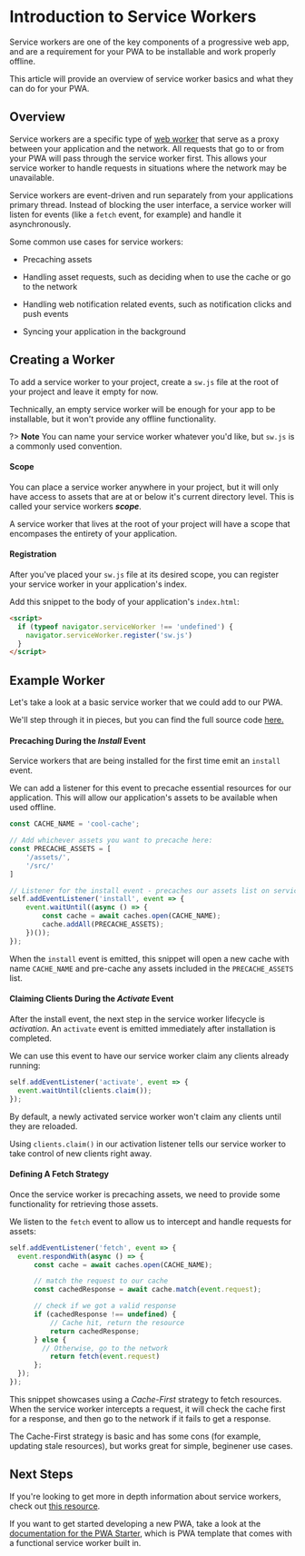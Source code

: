 # Introduction to Service Workers

Service workers are one of the key components of a progressive web app, and are a requirement for your PWA to be installable and work properly offline.

This article will provide an overview of service worker basics and what they can do for your PWA.

## Overview

Service workers are a specific type of [web worker](https://developer.mozilla.org/en-US/docs/Web/API/Web_Workers_API/Using_web_workers) that serve as a proxy between your application and the network. All requests that go to or from your PWA will pass through the service worker first. 
This allows your service worker to handle requests in situations where the network may be unavailable.

Service workers are event-driven and run separately from your applications primary thread. Instead of blocking the user interface, a service worker will listen for events (like a `fetch` event, for example) and handle it asynchronously.

Some common use cases for service workers:

* Precaching assets

* Handling asset requests, such as deciding when to use the cache or go to the network

* Handling web notification related events, such as notification clicks and push events

* Syncing your application in the background

## Creating a Worker

To add a service worker to your project, create a `sw.js` file at the root of your project and leave it empty for now.

Technically, an empty service worker will be enough for your app to be installable, but it won't provide any offline functionality.

?> **Note** You can name your service worker whatever you'd like, but `sw.js` is a commonly used convention.

#### Scope
You can place a service worker anywhere in your project, but it will only have access to assets that are at or below it's current directory level. This is called your service workers ***scope***.

A service worker that lives at the root of your project will have a scope that encompases the entirety of your application.

#### Registration

After you've placed your `sw.js` file at its desired scope, you can register your service worker in your application's index.

Add this snippet to the body of your application's `index.html`:

```html
<script>
  if (typeof navigator.serviceWorker !== 'undefined') {
    navigator.serviceWorker.register('sw.js')
  }
</script>
```

## Example Worker

Let's take a look at a basic service worker that we could add to our PWA.

We'll step through it in pieces, but you can find the full source code [here.](https://github.com/pwa-builder/PWABuilder/tree/main/docs/assets/code-examples/example-sw.js)

#### Precaching During the *Install* Event

Service workers that are being installed for the first time emit an `install` event.

We can add a listener for this event to precache essential resources for our application. This will allow our application's assets to be available when used offline.

```js
const CACHE_NAME = 'cool-cache';

// Add whichever assets you want to precache here:
const PRECACHE_ASSETS = [
    '/assets/',
    '/src/'
]

// Listener for the install event - precaches our assets list on service worker install.
self.addEventListener('install', event => {
    event.waitUntil((async () => {
        const cache = await caches.open(CACHE_NAME);
        cache.addAll(PRECACHE_ASSETS);
    })());
});
```

When the `install` event is emitted, this snippet will open a new cache with name `CACHE_NAME` and pre-cache any assets included in the `PRECACHE_ASSETS` list.

#### Claiming Clients During the *Activate* Event

After the install event, the next step in the service worker lifecycle is *activation*. An `activate` event is emitted immediately after installation is completed.

We can use this event to have our service worker claim any clients already running:

```js
self.addEventListener('activate', event => {
  event.waitUntil(clients.claim());
});
```

By default, a newly activated service worker won't claim any clients until they are reloaded.

Using `clients.claim()` in our activation listener tells our service worker to take control of new clients right away.

#### Defining A Fetch Strategy
Once the service worker is precaching assets, we need to provide some functionality for retrieving those assets.

We listen to the `fetch` event to allow us to intercept and handle requests for assets:

```js
self.addEventListener('fetch', event => {
  event.respondWith(async () => {
      const cache = await caches.open(CACHE_NAME);

      // match the request to our cache
      const cachedResponse = await cache.match(event.request);

      // check if we got a valid response
      if (cachedResponse !== undefined) {
          // Cache hit, return the resource
          return cachedResponse;
      } else {
        // Otherwise, go to the network
          return fetch(event.request)
      };
  });
});
```

This snippet showcases using a *Cache-First* strategy to fetch resources. When the service worker intercepts a request, it will check the cache first for a response, and then go to the network if it fails to get a response.

The Cache-First strategy is basic and has some cons (for example, updating stale resources), but works great for simple, beginener use cases.

## Next Steps

If you're looking to get more in depth information about service workers, check out [this resource](https://developer.mozilla.org/en-US/docs/Web/API/Service_Worker_API).

If you want to get started developing a new PWA, take a look at the [documentation for the PWA Starter](/starter/quick-start), which is PWA template that comes with a functional service worker built in.
